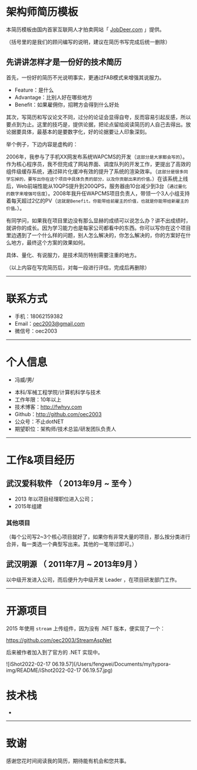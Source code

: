# 架构师简历模板

本简历模板由国内首家互联网人才拍卖网站「 [JobDeer.com](http://www.jobdeer.com) 」提供。

（括号里的是我们的顾问编写的说明，建议在简历书写完成后统一删除）

## 先讲讲怎样才是一份好的技术简历

首先，一份好的简历不光说明事实，更通过FAB模式来增强其说服力。

 - Feature：是什么
 - Advantage：比别人好在哪些地方
 - Benefit：如果雇佣你，招聘方会得到什么好处 

其次，写简历和写议论文不同，过分的论证会显得自夸，反而容易引起反感，所以要点到为止。这里的技巧是，提供论据，把论点留给阅读简历的人自己去得出。放论据要具体，最基本的是要数字化，好的论据要让人印象深刻。

举个例子，下边内容是虚构的：

2006年，我参与了手机XX网发布系统WAPCMS的开发（```这部分是大家都会写的```）。作为核心程序员，我不但完成了网站界面、调度队列的开发工作，更提出了高效的组件级缓存系统，通过碎片化缓冲有效的提升了系统的渲染效率。（```这部分是很多同学忘掉的，要写出你在这个项目中具体负责的部分，以及你贡献出来的价值。```）在该系统上线后，Web前端性能从10QPS提升到200QPS，服务器由10台减少到3台（``` 通过量化的数字来增强可信度 ```）。2008年我升任WAPCMS项目负责人，带领一个3人小组支持着每天超过2亿的PV（``` 这就是Benefit。你能带给前雇主的价值，也就是你能带给新雇主的价值。 ```）。

有同学问，如果我在项目里边没有那么显赫的成绩可以说怎么办？讲不出成绩时，就讲你的成长。因为学习能力也是每家公司都看中的东西。你可以写你在这个项目里边遇到了一个什么样的问题，别人怎么解决的，你怎么解决的，你的方案好在什么地方，最终这个方案的效果如何。

具体、量化、有说服力，是技术简历特别需要注重的地方。

（以上内容在写完简历后，对每一段进行评估，完成后再删除）

---


# 联系方式
- 手机：18062159382
- Email：oec2003@gmail.com
- 微信号：oec2003

---

# 个人信息

* 冯威/男/

 - 本科/军械工程学院/计算机科学与技术 
 - 工作年限：10年以上
 - 技术博客：http://fwhyy.com
 - Github：http://github.com/oec2003
 - 公众号：不止dotNET
 - 期望职位：架构师/技术总监/研发团队负责人

---

# 工作&项目经历
## 武汉爱科软件 （ 2013年9月 ~ 至今 ）

* 2013 年以项目经理职位进入公司；
* 2015年组建




### 其他项目

（每个公司写2~3个核心项目就好了，如果你有非常大量的项目，那么按分类进行合并，每一类选一个典型写出来。其他的一笔带过即可。）


## 武汉明源 （ 2011年7月 ~ 2013年9月 ）

以中级开发进入公司，而后便升为中级开发 Leader ，在项目研发部门工作。

---

# 开源项目
2015 年使用 `stream` 上传组件，因为没有 .NET 版本，便实现了一个：

https://github.com/oec2003/StreamAspNet

后来被作者加入到了官方的 .NET 实现中。

![iShot2022-02-17 06.19.57](/Users/fengwei/Documents/my/typora-img/README/iShot2022-02-17 06.19.57.jpg)



# 技术栈
- 


---

# 致谢
感谢您花时间阅读我的简历，期待能有机会和您共事。
